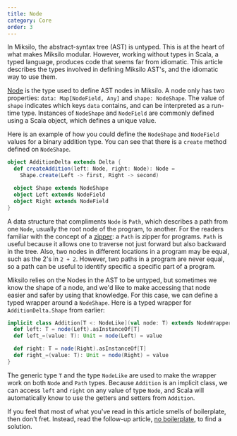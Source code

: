 ```yaml
---
title: Node
category: Core
order: 3
---
```


In Miksilo, the abstract-syntax tree (AST) is untyped. This is at the heart of what makes Miksilo modular. However, working without types in Scala, a typed language, produces code that seems far from idiomatic. This article describes the types involved in defining Miksilo AST's, and the idiomatic way to use them.

[Node](https://github.com/keyboardDrummer/Miksilo/blob/master/src/main/scala/core/deltas/node/Node.scala) is the type used to define AST nodes in Miksilo. A node only has two properties: `data: Map[NodeField, Any]` and `shape: NodeShape`. The value of `shape` indicates which keys `data` contains, and can be interpreted as a run-time type. Instances of `NodeShape` and `NodeField` are commonly defined using a Scala object, which defines a unique value.

Here is an example of how you could define the `NodeShape` and `NodeField` values for a binary addition type. You can see that there is a `create` method defined on `NodeShape`.

```scala
object AdditionDelta extends Delta {
  def createAddition(left: Node, right: Node): Node =
    Shape.create(Left -> first, Right -> second)

  object Shape extends NodeShape
  object Left extends NodeField
  object Right extends NodeField
}
```

A data structure that compliments `Node` is `Path`, which describes a path from one `Node`, usually the root node of the program, to another. For the readers familiar with the concept of a [zipper](https://en.wikipedia.org/wiki/Zipper_(data_structure)): a `Path` is zipper for programs. `Path` is useful because it allows one to traverse not just forward but also backward in the tree. Also, two nodes in different locations in a program may be equal, such as the 2's in `2 + 2`. However, two paths in a program are never equal, so a path can be useful to identify specific a specific part of a program.

Miksilo relies on the Nodes in the AST to be untyped, but sometimes we know the shape of a node, and we'd like to make accessing that node easier and safer by using that knowledge. For this case, we can define a typed wrapper around a `NodeShape`. Here is a typed wrapper for `AdditionDelta.Shape` from earlier:

```scala
implicit class Addition[T <: NodeLike](val node: T) extends NodeWrapper[T] {
  def left: T = node(Left).asInstanceOf[T]
  def left_=(value: T): Unit = node(Left) = value

  def right: T = node(Right).asInstanceOf[T]
  def right_=(value: T): Unit = node(Right) = value
}
```

The generic type `T` and the type `NodeLike` are used to make the wrapper work on both `Node` and `Path` types. Because `Addition` is an implicit class, we can access `left` and `right` on any value of type `Node`, and Scala will automatically know to use the getters and setters from `Addition`.

If you feel that most of what you've read in this article smells of boilerplate, then don't fret. Instead, read the follow-up article, [no boilerplate](http://keyboarddrummer.github.io/Miksilo/core/no-boilerplate/), to find a solution.